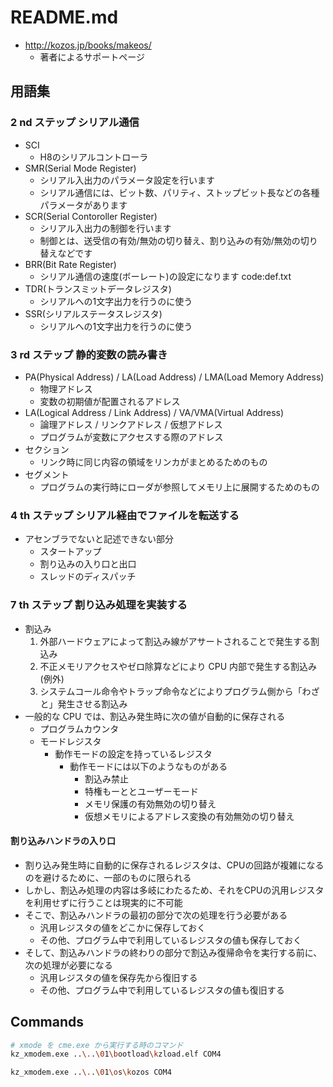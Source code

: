 # README.md

- http://kozos.jp/books/makeos/
    - 著者によるサポートページ

## 用語集

### 2 nd ステップ シリアル通信

- SCI
    - H8のシリアルコントローラ
- SMR(Serial Mode Register)
    - シリアル入出力のパラメータ設定を行います
    - シリアル通信には、ビット数、パリティ、ストップビット長などの各種パラメータがあります
- SCR(Serial Contoroller Register)
    - シリアル入出力の制御を行います
    - 制御とは、送受信の有効/無効の切り替え、割り込みの有効/無効の切り替えなどです
- BRR(Bit Rate Register)
    - シリアル通信の速度(ボーレート)の設定になります
     code:def.txt
- TDR(トランスミットデータレジスタ)
    - シリアルへの1文字出力を行うのに使う
- SSR(シリアルステータスレジスタ)
    - シリアルへの1文字出力を行うのに使う

### 3 rd ステップ 静的変数の読み書き

- PA(Physical Address) / LA(Load Address) / LMA(Load Memory Address)
    - 物理アドレス
    - 変数の初期値が配置されるアドレス
- LA(Logical Address / Link Address) / VA/VMA(Virtual Address)
    - 論理アドレス / リンクアドレス / 仮想アドレス
    - プログラムが変数にアクセスする際のアドレス
- セクション
    - リンク時に同じ内容の領域をリンカがまとめるためのもの
- セグメント
    - プログラムの実行時にローダが参照してメモリ上に展開するためのもの

### 4 th ステップ シリアル経由でファイルを転送する

- アセンブラでないと記述できない部分
    - スタートアップ
    - 割り込みの入り口と出口
    - スレッドのディスパッチ

### 7 th ステップ 割り込み処理を実装する

- 割込み
    1. 外部ハードウェアによって割込み線がアサートされることで発生する割込み
    2. 不正メモリアクセスやゼロ除算などにより CPU 内部で発生する割込み(例外)
    3. システムコール命令やトラップ命令などによりプログラム側から「わざと」発生させる割込み
- 一般的な CPU では、割込み発生時に次の値が自動的に保存される
    - プログラムカウンタ
    - モードレジスタ
        - 動作モードの設定を持っているレジスタ
            - 動作モードには以下のようなものがある
                - 割込み禁止
                - 特権もーととユーザーモード
                - メモリ保護の有効無効の切り替え
                - 仮想メモリによるアドレス変換の有効無効の切り替え

#### 割り込みハンドラの入り口

- 割り込み発生時に自動的に保存されるレジスタは、CPUの回路が複雑になるのを避けるために、一部のものに限られる
- しかし、割込み処理の内容は多岐にわたるため、それをCPUの汎用レジスタを利用せずに行うことは現実的に不可能
- そこで、割込みハンドラの最初の部分で次の処理を行う必要がある
    - 汎用レジスタの値をどこかに保存しておく
    - その他、プログラム中で利用しているレジスタの値も保存しておく
- そして、割込みハンドラの終わりの部分で割込み復帰命令を実行する前に、次の処理が必要になる
    - 汎用レジスタの値を保存先から復旧する
    - その他、プログラム中で利用しているレジスタの値も復旧する

## Commands

```bash
# xmode を cme.exe から実行する時のコマンド
kz_xmodem.exe ..\..\01\bootload\kzload.elf COM4

kz_xmodem.exe ..\..\01\os\kozos COM4
```
